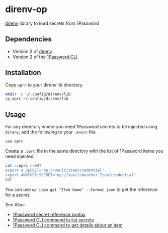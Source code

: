 # direnv-op
[direnv](https://direnv.net/) library to load secrets from 1Password

## Dependencies
* Version 2 of [direnv](https://direnv.net/)
* Version 2 of the [1Password CLI](https://1password.com/downloads/command-line/).

## Installation

Copy `oprc` to your direnv lib directory.

```bash
mkdir -p ~/.config/direnv/lib
cp oprc ~/.config/direnv/lib
```

## Usage

For any directory where you need 1Password secrets to be injected using
`direnv`, add the following to your `.envrc` file:

```bash
use oprc
```

Create a `.oprc` file in the same directory with the list of 1Password items
you need injected:

```bash
cat >.oprc <<EOT
export A_SECRET="op://Vault/Item/credential"
export ANOTHER_SECRET="op://Vault/Another Item/credential"
EOT
```

You can use `op item get "Item Name" --format json` to get the reference for a
secret.

See Also:
* [1Password secret reference syntax](https://developer.1password.com/docs/cli/secrets-reference-syntax/)
* [1Password CLI command to list secrets](https://developer.1password.com/docs/cli/reference/management-commands/item#item-list)
* [1Password CLI command to get details about an item](https://developer.1password.com/docs/cli/reference/management-commands/item#item-get)
